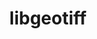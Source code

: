 ---
title: "libgeotiff"
layout: cache
categories: [package, develop-2024-05-12]
meta: {"versions": ["1.7.1"], "compilers": ["apple-clang@=15.0.0", "gcc@=11.4.0"], "oss": ["ubuntu22.04", "ventura"], "platforms": ["darwin", "linux"], "targets": ["aarch64", "x86_64_v3"], "stacks": ["ml-darwin-aarch64-mps", "ml-linux-x86_64-cpu", "ml-linux-x86_64-cuda", "root"], "num_specs": 2, "num_specs_by_stack": {"root": 2, "ml-darwin-aarch64-mps": 1, "ml-linux-x86_64-cpu": 1, "ml-linux-x86_64-cuda": 1}}
spec_details: [{"hash": "dayd6g67sptclehamllxx7o3q6yexkg2", "compiler": "apple-clang@=15.0.0", "versions": ["1.7.1"], "os": "ventura", "platform": "darwin", "target": "aarch64", "variants": ["build_system=autotools", "+jpeg", "+proj", "+zlib"], "stacks": ["root", "ml-darwin-aarch64-mps"], "size": "-", "tarball": "https://binaries.spack.io/releases/develop-2024-05-12/build_cache/darwin-ventura-aarch64/apple-clang-15.0.0/libgeotiff-1.7.1/darwin-ventura-aarch64-apple-clang-15.0.0-libgeotiff-1.7.1-dayd6g67sptclehamllxx7o3q6yexkg2.spack"}, {"hash": "ftsec3wfk5am3mfbm62om5h4ht3ui522", "compiler": "gcc@=11.4.0", "versions": ["1.7.1"], "os": "ubuntu22.04", "platform": "linux", "target": "x86_64_v3", "variants": ["build_system=autotools", "+jpeg", "+proj", "+zlib"], "stacks": ["ml-linux-x86_64-cpu", "ml-linux-x86_64-cuda", "root"], "size": "-", "tarball": "https://binaries.spack.io/releases/develop-2024-05-12/build_cache/linux-ubuntu22.04-x86_64_v3/gcc-11.4.0/libgeotiff-1.7.1/linux-ubuntu22.04-x86_64_v3-gcc-11.4.0-libgeotiff-1.7.1-ftsec3wfk5am3mfbm62om5h4ht3ui522.spack"}]
---
